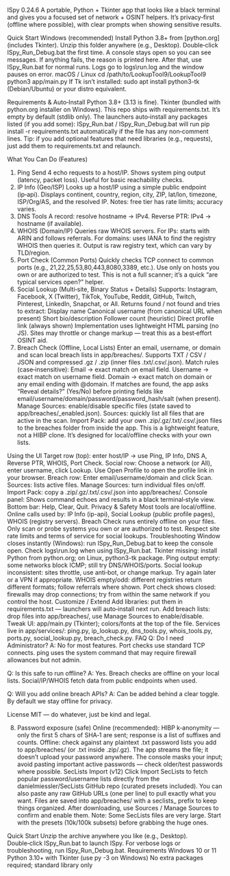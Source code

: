 ISpy 0.24.6
A portable, Python + Tkinter app that looks like a black terminal and gives you a focused set of network + OSINT helpers. It’s privacy‑first (offline where possible), with clear prompts when showing sensitive results.

Quick Start
Windows (recommended)
Install Python 3.8+ from [python.org] (includes Tkinter).
Unzip this folder anywhere (e.g., Desktop).
Double‑click ISpy_Run_Debug.bat the first time.
A console stays open so you can see messages.
If anything fails, the reason is printed here.
After that, use ISpy_Run.bat for normal runs.
Logs go to logs\run.log and the window pauses on error.
macOS / Linux
cd /path/to/LookupTool9/LookupTool9
python3 app/main.py
If Tk isn’t installed: sudo apt install python3-tk (Debian/Ubuntu) or your distro equivalent.

Requirements & Auto‑Install
Python 3.8+ (3.13 is fine).
Tkinter (bundled with python.org installer on Windows).
This repo ships with requirements.txt. It’s empty by default (stdlib only).
The launchers auto‑install any packages listed (if you add some):
ISpy_Run.bat / ISpy_Run_Debug.bat will run pip install -r requirements.txt automatically if the file has any non‑comment lines.
Tip: if you add optional features that need libraries (e.g., requests), just add them to requirements.txt and relaunch.

What You Can Do (Features)
1) Ping
Send 4 echo requests to a host/IP.
Shows system ping output (latency, packet loss).
Useful for basic reachability checks.
2) IP Info (Geo/ISP)
Looks up a host/IP using a simple public endpoint (ip‑api).
Displays continent, country, region, city, ZIP, lat/lon, timezone, ISP/Org/AS, and the resolved IP.
Notes: free tier has rate limits; accuracy varies.
3) DNS Tools
A record: resolve hostname → IPv4.
Reverse PTR: IPv4 → hostname (if available).
4) WHOIS (Domain/IP)
Queries raw WHOIS servers.
For IPs: starts with ARIN and follows referrals.
For domains: uses IANA to find the registry WHOIS then queries it.
Output is raw registry text, which can vary by TLD/region.
5) Port Check (Common Ports)
Quickly checks TCP connect to common ports (e.g., 21,22,25,53,80,443,8080,3389, etc.).
Use only on hosts you own or are authorized to test.
This is not a full scanner; it’s a quick “are typical services open?” helper.
6) Social Lookup (Multi‑site, Binary Status + Details)
Supports: Instagram, Facebook, X (Twitter), TikTok, YouTube, Reddit, GitHub, Twitch, Pinterest, LinkedIn, Snapchat, or All.
Returns found / not found and tries to extract:
Display name
Canonical username (from canonical URL when present)
Short bio/description
Follower count (heuristic)
Direct profile link (always shown)
Implementation uses lightweight HTML parsing (no JS). Sites may throttle or change markup — treat this as a best‑effort OSINT aid.
7) Breach Check (Offline, Local Lists)
Enter an email, username, or domain and scan local breach lists in app/breaches/.
Supports TXT / CSV / JSON and compressed .gz / .zip (inner files .txt/.csv/.json).
Match rules (case‑insensitive):
Email → exact match on email field.
Username → exact match on username field.
Domain → exact match on domain or any email ending with @domain.
If matches are found, the app asks “Reveal details?” (Yes/No) before printing fields like email/username/domain/password/password_hash/salt (when present).
Manage Sources: enable/disable specific files (state saved to app/breaches/_enabled.json).
Sources: quickly list all files that are active in the scan.
Import Pack: add your own .zip/.gz/.txt/.csv/.json files to the breaches folder from inside the app.
This is a lightweight feature, not a HIBP clone. It’s designed for local/offline checks with your own lists.

Using the UI
Target row (top): enter host/IP → use Ping, IP Info, DNS A, Reverse PTR, WHOIS, Port Check.
Social row:
Choose a network (or All), enter username, click Lookup.
Use Open Profile to open the profile link in your browser.
Breach row:
Enter email/username/domain and click Scan.
Sources: lists active files.
Manage Sources: turn individual files on/off.
Import Pack: copy a .zip/.gz/.txt/.csv/.json into app/breaches/.
Console panel:
Shows command echoes and results in a black terminal‑style view.
Bottom bar: Help, Clear, Quit.
Privacy & Safety
Most tools are local/offline. Online calls used by:
IP Info (ip-api), Social Lookup (public profile pages), WHOIS (registry servers).
Breach Check runs entirely offline on your files.
Only scan or probe systems you own or are authorized to test.
Respect site rate limits and terms of service for social lookups.
Troubleshooting
Window closes instantly (Windows): run ISpy_Run_Debug.bat to keep the console open. Check logs\run.log when using ISpy_Run.bat.
Tkinter missing: install Python from python.org; on Linux, python3-tk package.
Ping output empty: some networks block ICMP; still try DNS/WHOIS/ports.
Social lookup inconsistent: sites throttle, use anti‑bot, or change markup. Try again later or a VPN if appropriate.
WHOIS empty/odd: different registries return different formats; follow referrals where shown.
Port check shows closed: firewalls may drop connections; try from within the same network if you control the host.
Customize / Extend
Add libraries: put them in requirements.txt — launchers will auto‑install next run.
Add breach lists: drop files into app/breaches/, use Manage Sources to enable/disable.
Tweak UI: app/main.py (Tkinter); colors/fonts at the top of the file.
Services live in app/services/:
ping.py, ip_lookup.py, dns_tools.py, whois_tools.py, ports.py, social_lookup.py, breach_check.py.
FAQ
Q: Do I need Administrator? A: No for most features. Port checks use standard TCP connects. ping uses the system command that may require firewall allowances but not admin.

Q: Is this safe to run offline? A: Yes. Breach checks are offline on your local lists. Social/IP/WHOIS fetch data from public endpoints when used.

Q: Will you add online breach APIs? A: Can be added behind a clear toggle. By default we stay offline for privacy.

License
MIT — do whatever, just be kind and legal.

8) Password exposure (safe)
Online (recommended): HIBP k‑anonymity — only the first 5 chars of SHA‑1 are sent; response is a list of suffixes and counts.
Offline: check against any plaintext .txt password lists you add to app/breaches/ (or .txt inside .zip/.gz). The app streams the file; it doesn’t upload your password anywhere.
The console masks your input; avoid pasting important active passwords — check older/test passwords where possible.
SecLists Import (v12)
Click Import SecLists to fetch popular password/username lists directly from the danielmiessler/SecLists GitHub repo (curated presets included).
You can also paste any raw GitHub URLs (one per line) to pull exactly what you want.
Files are saved into app/breaches/ with a seclists_ prefix to keep things organized.
After downloading, use Sources / Manage Sources to confirm and enable them.
Note: Some SecLists files are very large. Start with the presets (10k/100k subsets) before grabbing the huge ones.

Quick Start
Unzip the archive anywhere you like (e.g., Desktop).
Double‑click ISpy_Run.bat to launch ISpy.
For verbose logs or troubleshooting, run ISpy_Run_Debug.bat.
Requirements
Windows 10 or 11
Python 3.10+ with Tkinter (use py -3 on Windows)
No extra packages required; standard library only
